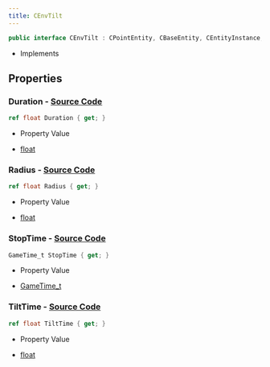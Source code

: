 ```yaml
---
title: CEnvTilt
---
```


```csharp
public interface CEnvTilt : CPointEntity, CBaseEntity, CEntityInstance, ISchemaClass<CEntityInstance>, ISchemaClass<CBaseEntity>, ISchemaClass<CPointEntity>, ISchemaClass<CEnvTilt>, ISchemaField, ISchemaClass, INativeHandle
```

- Implements

## Properties

### **Duration** - [Source Code](https://github.com/swiftly-solution/swiftlys2/blob/main/managed/src/SwiftlyS2.Generated/Schemas/Interfaces/CEnvTilt.cs#L16)

```csharp
ref float Duration { get; }
```

- Property Value

- [float](https://learn.microsoft.com/dotnet/api/system.single)

### **Radius** - [Source Code](https://github.com/swiftly-solution/swiftlys2/blob/main/managed/src/SwiftlyS2.Generated/Schemas/Interfaces/CEnvTilt.cs#L18)

```csharp
ref float Radius { get; }
```

- Property Value

- [float](https://learn.microsoft.com/dotnet/api/system.single)

### **StopTime** - [Source Code](https://github.com/swiftly-solution/swiftlys2/blob/main/managed/src/SwiftlyS2.Generated/Schemas/Interfaces/CEnvTilt.cs#L22)

```csharp
GameTime_t StopTime { get; }
```

- Property Value

- [GameTime_t](/docs/api/shared/schemadefinitions/gametime_t)

### **TiltTime** - [Source Code](https://github.com/swiftly-solution/swiftlys2/blob/main/managed/src/SwiftlyS2.Generated/Schemas/Interfaces/CEnvTilt.cs#L20)

```csharp
ref float TiltTime { get; }
```

- Property Value

- [float](https://learn.microsoft.com/dotnet/api/system.single)

